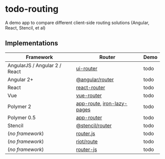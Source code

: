 # todo-routing

A demo app to compare different client-side routing solutions (Angular, React, Stencil, et al)

## Implementations

| Framework                     | Router                                                                                                                      | Demo |
|-------------------------------|-----------------------------------------------------------------------------------------------------------------------------|------|
| AngularJS / Angular 2 / React | [ui-router](https://ui-router.github.io)                                                                                    | todo |
| Angular 2+                    | [@angular/router](https://github.com/angular/angular/tree/master/packages/router)                                           | todo |
| React                         | [react-router](https://reacttraining.com/react-router/web)                                                                  | todo |
| Vue                           | [vue-router](https://router.vuejs.org/en/)                                                                                  | todo |
| Polymer 2                     | [app-route](https://github.com/PolymerElements/app-route), [iron-lazy-pages](https://github.com/TimvdLippe/iron-lazy-pages) | todo |
| Polymer 0.5                   | [app-router](https://github.com/erikringsmuth/app-router)                                                                   | todo |
| Stencil                       | [@stencil/router](https://github.com/ionic-team/stencil-router)                                                             | todo |
| (_no framework_)               | [router.js](https://github.com/tildeio/router.js)                                                                           | todo |
| (_no framework_)              | [riot/route](https://github.com/riot/route)                                                                                 | todo |
| (_no framework_)              | [router-js](https://github.com/mkay581/router-js)                                                                           | todo |